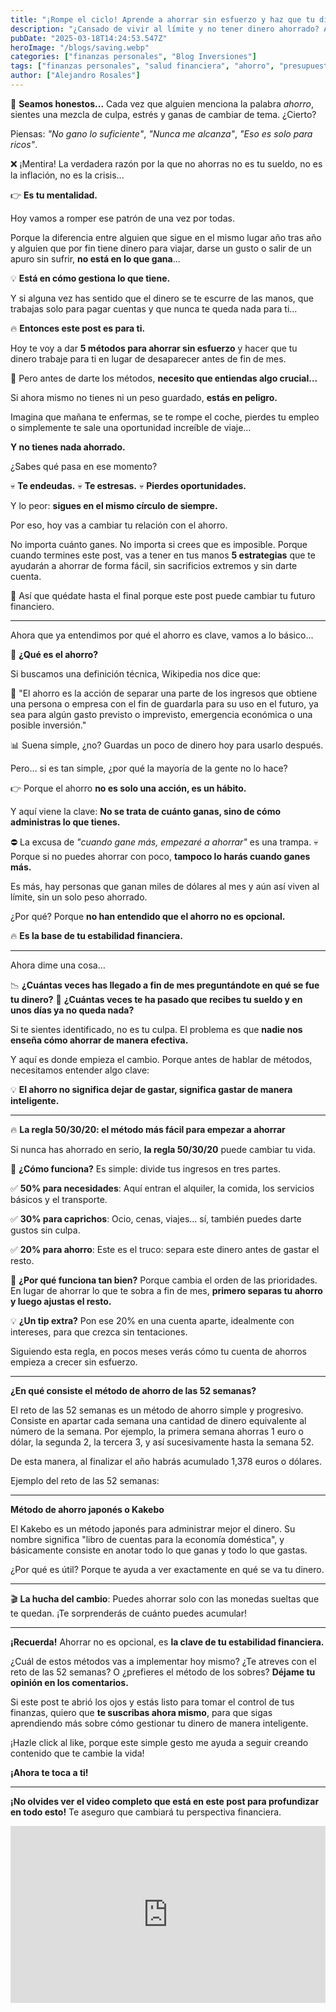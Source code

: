 ```yaml
---
title: "¡Rompe el ciclo! Aprende a ahorrar sin esfuerzo y haz que tu dinero trabaje para ti"
description: "¿Cansado de vivir al límite y no tener dinero ahorrado? Aquí te explicamos 5 métodos fáciles y efectivos para ahorrar sin sacrificar tu bienestar. ¡Haz que tu dinero trabaje para ti hoy mismo!"
pubDate: "2025-03-18T14:24:53.547Z"
heroImage: "/blogs/saving.webp"
categories: ["finanzas personales", "Blog Inversiones"]
tags: ["finanzas personales", "salud financiera", "ahorro", "presupuesto", "control de gastos"]
author: ["Alejandro Rosales"]
---
```

📢 **Seamos honestos...** Cada vez que alguien menciona la palabra *ahorro*, sientes una mezcla de culpa, estrés y ganas de cambiar de tema. ¿Cierto?

Piensas: *"No gano lo suficiente"*, *"Nunca me alcanza"*, *"Eso es solo para ricos"*.

❌ ¡Mentira! La verdadera razón por la que no ahorras no es tu sueldo, no es la inflación, no es la crisis...

👉 **Es tu mentalidad.**

Hoy vamos a romper ese patrón de una vez por todas.

Porque la diferencia entre alguien que sigue en el mismo lugar año tras año y alguien que por fin tiene dinero para viajar, darse un gusto o salir de un apuro sin sufrir, **no está en lo que gana**...

💡 **Está en cómo gestiona lo que tiene.**

Y si alguna vez has sentido que el dinero se te escurre de las manos, que trabajas solo para pagar cuentas y que nunca te queda nada para ti…

🔥 **Entonces este post es para ti.**

Hoy te voy a dar **5 métodos para ahorrar sin esfuerzo** y hacer que tu dinero trabaje para ti en lugar de desaparecer antes de fin de mes.

🚨 Pero antes de darte los métodos, **necesito que entiendas algo crucial...**

Si ahora mismo no tienes ni un peso guardado, **estás en peligro.**

Imagina que mañana te enfermas, se te rompe el coche, pierdes tu empleo o simplemente te sale una oportunidad increíble de viaje…

**Y no tienes nada ahorrado.**

¿Sabes qué pasa en ese momento?

💀 **Te endeudas.**
💀 **Te estresas.**
💀 **Pierdes oportunidades.**

Y lo peor: **sigues en el mismo círculo de siempre.**

Por eso, hoy vas a cambiar tu relación con el ahorro.

No importa cuánto ganes. No importa si crees que es imposible. Porque cuando termines este post, vas a tener en tus manos **5 estrategias** que te ayudarán a ahorrar de forma fácil, sin sacrificios extremos y sin darte cuenta.

🎯 Así que quédate hasta el final porque este post puede cambiar tu futuro financiero.

---

Ahora que ya entendimos por qué el ahorro es clave, vamos a lo básico…

💬 **¿Qué es el ahorro?**

Si buscamos una definición técnica, Wikipedia nos dice que:

📖 "El ahorro es la acción de separar una parte de los ingresos que obtiene una persona o empresa con el fin de guardarla para su uso en el futuro, ya sea para algún gasto previsto o imprevisto, emergencia económica o una posible inversión."

📊 Suena simple, ¿no? Guardas un poco de dinero hoy para usarlo después.

Pero… si es tan simple, ¿por qué la mayoría de la gente no lo hace?

👉 Porque el ahorro **no es solo una acción, es un hábito.**

Y aquí viene la clave: **No se trata de cuánto ganas, sino de cómo administras lo que tienes.**

⛔ La excusa de *"cuando gane más, empezaré a ahorrar"* es una trampa.
💀 Porque si no puedes ahorrar con poco, **tampoco lo harás cuando ganes más.**

Es más, hay personas que ganan miles de dólares al mes y aún así viven al límite, sin un solo peso ahorrado.

¿Por qué? Porque **no han entendido que el ahorro no es opcional.**

🔥 **Es la base de tu estabilidad financiera.**

---

Ahora dime una cosa…

📉 **¿Cuántas veces has llegado a fin de mes preguntándote en qué se fue tu dinero?**
🎯 **¿Cuántas veces te ha pasado que recibes tu sueldo y en unos días ya no queda nada?**

Si te sientes identificado, no es tu culpa. El problema es que **nadie nos enseña cómo ahorrar de manera efectiva.**

Y aquí es donde empieza el cambio. Porque antes de hablar de métodos, necesitamos entender algo clave:

💡 **El ahorro no significa dejar de gastar, significa gastar de manera inteligente.**

---

🔥 **La regla 50/30/20: el método más fácil para empezar a ahorrar**

Si nunca has ahorrado en serio, **la regla 50/30/20** puede cambiar tu vida.

🎯 **¿Cómo funciona?**
Es simple: divide tus ingresos en tres partes.

✅ **50% para necesidades**: Aquí entran el alquiler, la comida, los servicios básicos y el transporte.

✅ **30% para caprichos**: Ocio, cenas, viajes… sí, también puedes darte gustos sin culpa.

✅ **20% para ahorro**: Este es el truco: separa este dinero antes de gastar el resto.

🚀 **¿Por qué funciona tan bien?**
Porque cambia el orden de las prioridades. En lugar de ahorrar lo que te sobra a fin de mes, **primero separas tu ahorro y luego ajustas el resto.**

💡 **¿Un tip extra?** Pon ese 20% en una cuenta aparte, idealmente con intereses, para que crezca sin tentaciones.

Siguiendo esta regla, en pocos meses verás cómo tu cuenta de ahorros empieza a crecer sin esfuerzo.

---

**¿En qué consiste el método de ahorro de las 52 semanas?**

El reto de las 52 semanas es un método de ahorro simple y progresivo. Consiste en apartar cada semana una cantidad de dinero equivalente al número de la semana. Por ejemplo, la primera semana ahorras 1 euro o dólar, la segunda 2, la tercera 3, y así sucesivamente hasta la semana 52.

De esta manera, al finalizar el año habrás acumulado 1,378 euros o dólares.

Ejemplo del reto de las 52 semanas:

---

**Método de ahorro japonés o Kakebo**

El Kakebo es un método japonés para administrar mejor el dinero. Su nombre significa "libro de cuentas para la economía doméstica", y básicamente consiste en anotar todo lo que ganas y todo lo que gastas.

¿Por qué es útil? Porque te ayuda a ver exactamente en qué se va tu dinero.

---

🎬 **La hucha del cambio**: Puedes ahorrar solo con las monedas sueltas que te quedan. ¡Te sorprenderás de cuánto puedes acumular!

---

**¡Recuerda!** Ahorrar no es opcional, es **la clave de tu estabilidad financiera.** 

¿Cuál de estos métodos vas a implementar hoy mismo? ¿Te atreves con el reto de las 52 semanas? O ¿prefieres el método de los sobres? **Déjame tu opinión en los comentarios.**

Si este post te abrió los ojos y estás listo para tomar el control de tus finanzas, quiero que **te suscribas ahora mismo**, para que sigas aprendiendo más sobre cómo gestionar tu dinero de manera inteligente. 

¡Hazle click al like, porque este simple gesto me ayuda a seguir creando contenido que te cambie la vida!

**¡Ahora te toca a ti!**

---

**¡No olvides ver el video completo que está en este post para profundizar en todo esto!** Te aseguro que cambiará tu perspectiva financiera.

<div class="iframe-container" style="position: relative; width: 100%; height: 0; padding-bottom: 56.25%; overflow: hidden;">
  <iframe width="560" height="315" src="https://www.youtube.com/embed/45AKSD3GkuU?si=Yub06EIB-EM1GJoO" title="YouTube video player" frameborder="0" allow="accelerometer; autoplay; clipboard-write; encrypted-media; gyroscope; picture-in-picture; web-share" allowfullscreen style="position: absolute; top: 0; left: 0; width: 100%; height: 100%; border: none;"></iframe>
</div>
